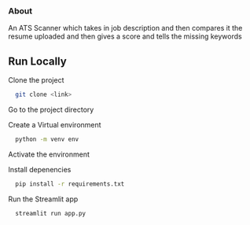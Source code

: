 ### About

An ATS Scanner which takes in job description and then compares it the resume uploaded and then gives a score and tells the missing keywords

## Run Locally

Clone the project

```bash
  git clone <link>
```

Go to the project directory

Create a Virtual environment

```bash
  python -m venv env
```

Activate the environment

Install depenencies

```bash
  pip install -r requirements.txt
```

Run the Streamlit app

```bash
  streamlit run app.py
```
